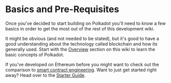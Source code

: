 # Basics and Pre-Requisites

Once you've decided to start building on Polkadot you'll need to know a few basics in order to get the most out of the rest of this development wiki.

It might be obvious (and not needed to be stated), but it's good to have a good understanding about the technology called blockchain and how its generally used. Start with the [Overview](../../Overview/index.md) section on this wiki to learn the basic concepts of Polkadot.

If you've developed on Ethereum before you might want to check out the comparison to [smart contract engineering](./smart_contracts.md). Want to just get started right away? Head over to the [Starter Guide](./starter.md).

